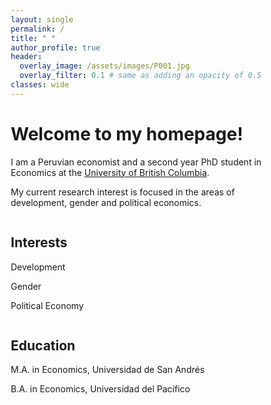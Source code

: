 ```yaml
---
layout: single
permalink: /
title: " "
author_profile: true
header:
  overlay_image: /assets/images/P001.jpg
  overlay_filter: 0.1 # same as adding an opacity of 0.5 to a black background
classes: wide
---
```


# Welcome to my homepage! #
I am a Peruvian economist and a second year PhD student in Economics at the [University of British Columbia](https://www.ubc.ca/).

My current  research  interest is focused  in  the  areas  of  development, gender and  political economics.

<html>
<head>
<meta name="viewport" content="width=device-width, initial-scale=1">
<style>
* {
  box-sizing: border-box;
}

/* Create two unequal columns that floats next to each other */
.column {
  flex: 50%;
  float: left;
  padding: 20px;
  height: 300px; /* Should be removed. Only for demonstration */
}

.left {
  width: 40%;
}

.right {
  width: 60%;
}

/* Clear floats after the columns */
.row:after {
  content: "";
  display: table;
  clear: both;
}
</style>
</head>
<body>

<div class="row">
  <div class="column">
    <h2>Interests</h2>
    <p>
    <a><i class="fas fa-angle-right" style="font-size:24px;color:black" aria-hidden="true"></i></a> Development
    </p>
    <p>
    <a><i class="fas fa-angle-right" style="font-size:24px;color:black" aria-hidden="true"></i></a> Gender
    </p>
    <p>
    <a><i class="fas fa-angle-right" style="font-size:24px;color:black" aria-hidden="true"></i></a> Political Economy
    </p>

  </div>
  <div class="column">
    <h2>Education</h2>
    <p>
    <a href="https://udesa.edu.ar/"><i class="fas fa-fw fa-school zoom" style="font-size:24px;color:black" aria-hidden="true"></i></a> M.A. in Economics, Universidad de San Andrés
    </p>
    <p>
    <a href="https://www.up.edu.pe/en/"><i class="fas fa-fw fa-school zoom" style="font-size:24px;color:black" aria-hidden="true"></i></a> B.A. in Economics, Universidad del Pacífico
    </p>
 </div>